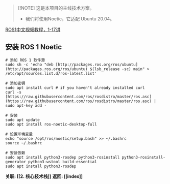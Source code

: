 > [!NOTE] 这是本项目的主线技术方案。
> - 我们将使用Noetic，它适配 Ubuntu 20.04。

[ROS1中文视频教程，1-17讲](https://www.bilibili.com/video/BV1BP4y1o7pw/?spm_id_from=333.337.search-card.all.click&vd_source=e35fecf3ad19c6e478d062509b67923d)

## 安装 ROS 1 Noetic

```
# 添加 ROS 1 软件源
sudo sh -c 'echo "deb [http://packages.ros.org/ros/ubuntu](http://packages.ros.org/ros/ubuntu) $(lsb_release -sc) main" > /etc/apt/sources.list.d/ros-latest.list'

# 添加密钥
sudo apt install curl # if you haven't already installed curl
curl -s [https://raw.githubusercontent.com/ros/rosdistro/master/ros.asc](https://raw.githubusercontent.com/ros/rosdistro/master/ros.asc) | sudo apt-key add -

# 安装
sudo apt update
sudo apt install ros-noetic-desktop-full

# 设置环境变量
echo "source /opt/ros/noetic/setup.bash" >> ~/.bashrc
source ~/.bashrc

# 安装依赖
sudo apt install python3-rosdep python3-rosinstall python3-rosinstall-generator python3-wstool build-essential
sudo apt install python3-rosdep
```



**关联: [[2. 核心技术栈]]** **返回: [[index]]**